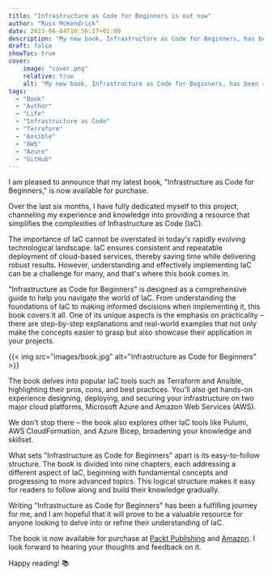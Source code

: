 ```yaml
---
title: "Infrastructure as Code for Beginners is out now"
author: "Russ McKendrick"
date: 2023-06-04T10:56:17+01:00
description: "My new book, Infrastructure as Code for Beginners, has been released and is available to buy now."
draft: false
showToc: true
cover:
    image: "cover.png"
    relative: true
    alt: "My new book, Infrastructure as Code for Beginners, has been released and is available to buy now."
tags:
  - "Book"
  - "Author"
  - "Life"
  - "Infrastructure as Code"
  - "Terraform"
  - "Ansible"
  - "AWS"
  - "Azure"
  - "GitHub"
---
```


I am pleased to announce that my latest book, "Infrastructure as Code for Beginners," is now available for purchase.

Over the last six months, I have fully dedicated myself to this project, channeling my experience and knowledge into providing a resource that simplifies the complexities of Infrastructure as Code (IaC).

The importance of IaC cannot be overstated in today's rapidly evolving technological landscape. IaC ensures consistent and repeatable deployment of cloud-based services, thereby saving time while delivering robust results. However, understanding and effectively implementing IaC can be a challenge for many, and that's where this book comes in.

"Infrastructure as Code for Beginners" is designed as a comprehensive guide to help you navigate the world of IaC. From understanding the foundations of IaC to making informed decisions when implementing it, this book covers it all. One of its unique aspects is the emphasis on practicality – there are step-by-step explanations and real-world examples that not only make the concepts easier to grasp but also showcase their application in your projects.

{{< img src="images/book.jpg" alt="Infrastructure as Code for Beginners" >}}

The book delves into popular IaC tools such as Terraform and Ansible, highlighting their pros, cons, and best practices. You'll also get hands-on experience designing, deploying, and securing your infrastructure on two major cloud platforms, Microsoft Azure and Amazon Web Services (AWS).

We don't stop there – the book also explores other IaC tools like Pulumi, AWS CloudFormation, and Azure Bicep, broadening your knowledge and skillset.

What sets "Infrastructure as Code for Beginners" apart is its easy-to-follow structure. The book is divided into nine chapters, each addressing a different aspect of IaC, beginning with fundamental concepts and progressing to more advanced topics. This logical structure makes it easy for readers to follow along and build their knowledge gradually.

Writing "Infrastructure as Code for Beginners" has been a fulfilling journey for me, and I am hopeful that it will prove to be a valuable resource for anyone looking to delve into or refine their understanding of IaC.

The book is now available for purchase at [Packt Publishing](https://www.packtpub.com/product/infrastructure-as-code-for-beginners/9781837631636) and [Amazon](https://www.amazon.co.uk/dp/B0C3CVRD86/). I look forward to hearing your thoughts and feedback on it. 

Happy reading! :books:
